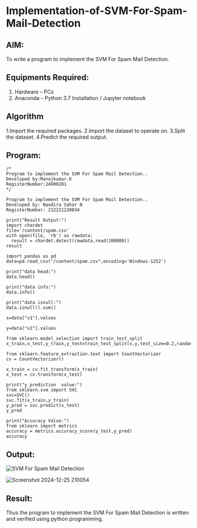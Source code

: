 # Implementation-of-SVM-For-Spam-Mail-Detection

## AIM:
To write a program to implement the SVM For Spam Mail Detection.

## Equipments Required:
1. Hardware – PCs
2. Anaconda – Python 3.7 Installation / Jupyter notebook

## Algorithm

1.Import the required packages.
2.Import the dataset to operate on.
3.Split the dataset.
4.Predict the required output.
## Program:
```
/*
Program to implement the SVM For Spam Mail Detection..
Developed by:Manojkumar.K
RegisterNumber:24900281 
*/

Program to implement the SVM For Spam Mail Detection..
Developed by: Naadira Sahar N
RegisterNumber: 212221220034 

print("Result Output:")
import chardet 
file='/content/spam.csv'
with open(file, 'rb') as rawdata:
  result = chardet.detect(rawdata.read(100000))
result

import pandas as pd
data=pd.read_csv("/content/spam.csv",encoding='Windows-1252')

print("data head:")
data.head()

print("data info:")
data.info()

print("data isnull:")
data.isnull().sum()

x=data["v1"].values

y=data["v2"].values

from sklearn.model_selection import train_test_split
x_train,x_test,y_train,y_test=train_test_split(x,y,test_size=0.2,random_state=0)

from sklearn.feature_extraction.text import CountVectorizer
cv = CountVectorizer()

x_train = cv.fit_transform(x_train)
x_test = cv.transform(x_test)

print("y_prediction  value:")
from sklearn.svm import SVC
svc=SVC()
svc.fit(x_train,y_train)
y_pred = svc.predict(x_test)
y_pred

print("Accuracy Value:")
from sklearn import metrics
accuracy = metrics.accuracy_score(y_test,y_pred)
accuracy

```

## Output:
![SVM For Spam Mail Detection](sam.png)

![Screenshot 2024-12-25 210054](https://github.com/user-attachments/assets/db7cc8f9-17c7-4b17-a374-dec5de64e84b)


## Result:
Thus the program to implement the SVM For Spam Mail Detection is written and verified using python programming.
